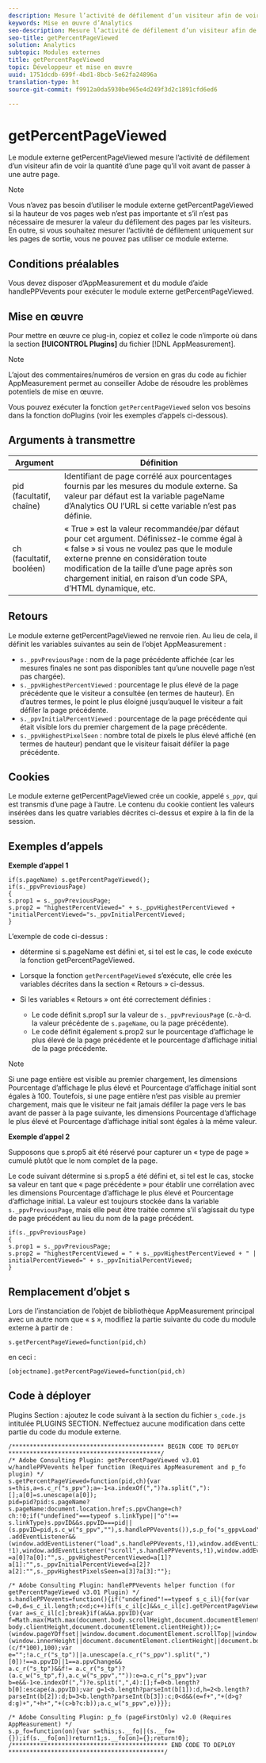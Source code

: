 ```yaml
---
description: Mesure l’activité de défilement d’un visiteur afin de voir la quantité d’une page qu’il voit avant de passer à une autre page. Ce module externe vous permet de déterminer la quantité de contenu que les utilisateurs consultent en moyenne, de sorte que vous puissiez optimiser les longueurs et dispositions de page en fonction de leur comportement.
keywords: Mise en œuvre d’Analytics
seo-description: Mesure l’activité de défilement d’un visiteur afin de voir la quantité d’une page qu’il voit avant de passer à une autre page. Ce module externe vous permet de déterminer la quantité de contenu que les utilisateurs consultent en moyenne, de sorte que vous puissiez optimiser les longueurs et dispositions de page en fonction de leur comportement.
seo-title: getPercentPageViewed
solution: Analytics
subtopic: Modules externes
title: getPercentPageViewed
topic: Développeur et mise en œuvre
uuid: 1751dcdb-699f-4bd1-8bcb-5e62fa24896a
translation-type: ht
source-git-commit: f9912a0da5930be965e4d249f3d2c1891cfd6ed6

---
```



# getPercentPageViewed

Le module externe getPercentPageViewed mesure l’activité de défilement d’un visiteur afin de voir la quantité d’une page qu’il voit avant de passer à une autre page.

>[!NOTE]
>Vous n’avez pas besoin d’utiliser le module externe getPercentPageViewed si la hauteur de vos pages web n’est pas importante et s’il n’est pas nécessaire de mesurer la valeur du défilement des pages par les visiteurs. En outre, si vous souhaitez mesurer l’activité de défilement uniquement sur les pages de sortie, vous ne pouvez pas utiliser ce module externe.

## Conditions préalables

Vous devez disposer d’AppMeasurement et du module d’aide handlePPVevents pour exécuter le module externe getPercentPageViewed.

## Mise en œuvre

Pour mettre en œuvre ce plug-in, copiez et collez le code n’importe où dans la section **[!UICONTROL Plugins]** du fichier [!DNL AppMeasurement].

>[!NOTE]
>L’ajout des commentaires/numéros de version en gras du code au fichier AppMeasurement permet au conseiller Adobe de résoudre les problèmes potentiels de mise en œuvre.

Vous pouvez exécuter la fonction `getPercentPageViewed` selon vos besoins dans la fonction doPlugins (voir les exemples d’appels ci-dessous).

## Arguments à transmettre

| Argument | Définition |
|---|---|
| pid (facultatif, chaîne) | Identifiant de page corrélé aux pourcentages fournis par les mesures du module externe. Sa valeur par défaut est la variable pageName d’Analytics OU l’URL si cette variable n’est pas définie. |
| ch (facultatif, booléen) | « True » est la valeur recommandée/par défaut pour cet argument. Définissez-le comme égal à « false » si vous ne voulez pas que le module externe prenne en considération toute modification de la taille d’une page après son chargement initial, en raison d’un code SPA, d’HTML dynamique, etc. |

## Retours

Le module externe getPercentPageViewed ne renvoie rien. Au lieu de cela, il définit les variables suivantes au sein de l’objet AppMeasurement :

* `s._ppvPreviousPage` : nom de la page précédente affichée (car les mesures finales ne sont pas disponibles tant qu’une nouvelle page n’est pas chargée).
* `s._ppvHighestPercentViewed` : pourcentage le plus élevé de la page précédente que le visiteur a consultée (en termes de hauteur). En d’autres termes, le point le plus éloigné jusqu’auquel le visiteur a fait défiler la page précédente.
* `s._ppvInitialPercentViewed` : pourcentage de la page précédente qui était visible lors du premier chargement de la page précédente.
* `s._ppvHighestPixelSeen` : nombre total de pixels le plus élevé affiché (en termes de hauteur) pendant que le visiteur faisait défiler la page précédente.

## Cookies

Le module externe getPercentPageViewed crée un cookie, appelé `s_ppv`, qui est transmis d’une page à l’autre. Le contenu du cookie contient les valeurs insérées dans les quatre variables décrites ci-dessus et expire à la fin de la session.

## Exemples d’appels

**Exemple d’appel 1**

```
if(s.pageName) s.getPercentPageViewed();
if(s._ppvPreviousPage)
{
s.prop1 = s._ppvPreviousPage;
s.prop2 = "highestPercentViewed=" + s._ppvHighestPercentViewed + "initialPercentViewed="s._ppvInitialPercentViewed;
}  
```

L’exemple de code ci-dessus :
* détermine si s.pageName est défini et, si tel est le cas, le code exécute la fonction getPercentPageViewed.
* Lorsque la fonction `getPercentPageViewed` s’exécute, elle crée les variables décrites dans la section « Retours » ci-dessus.
* Si les variables « Retours » ont été correctement définies :

   * Le code définit s.prop1 sur la valeur de `s._ppvPreviousPag`e (c.-à-d. la valeur précédente de `s.pageName`, ou la page précédente).
   * Le code définit également s.prop2 sur le pourcentage d’affichage le plus élevé de la page précédente et le pourcentage d’affichage initial de la page précédente.

>[!NOTE]
>Si une page entière est visible au premier chargement, les dimensions Pourcentage d’affichage le plus élevé et Pourcentage d’affichage initial sont égales à 100. Toutefois, si une page entière n’est pas visible au premier chargement, mais que le visiteur ne fait jamais défiler la page vers le bas avant de passer à la page suivante, les dimensions Pourcentage d’affichage le plus élevé et Pourcentage d’affichage initial sont égales à la même valeur.

**Exemple d’appel 2**

Supposons que s.prop5 ait été réservé pour capturer un « type de page » cumulé plutôt que le nom complet de la page.

Le code suivant détermine si s.prop5 a été défini et, si tel est le cas, stocke sa valeur en tant que « page précédente » pour établir une corrélation avec les dimensions Pourcentage d’affichage le plus élevé et Pourcentage d’affichage initial. La valeur est toujours stockée dans la variable `s._ppvPreviousPage`, mais elle peut être traitée comme s’il s’agissait du type de page précédent au lieu du nom de la page précédent.

```
if(s._ppvPreviousPage)
{
s.prop1 = s._ppvPreviousPage;
s.prop2 = "highestPercentViewed = " + s._ppvHighestPercentViewed + " | initialPercentViewed=" + s._ppvInitialPercentViewed;
}  
```

## Remplacement d’objet s

Lors de l’instanciation de l’objet de bibliothèque AppMeasurement principal avec un autre nom que « s », modifiez la partie suivante du code du module externe à partir de :

`s.getPercentPageViewed=function(pid,ch)`

en ceci :

`[objectname].getPercentPageViewed=function(pid,ch)`

## Code à déployer

Plugins Section : ajoutez le code suivant à la section du fichier `s_code.js` intitulée PLUGINS SECTION. N’effectuez aucune modification dans cette partie du code du module externe.

```
/******************************************* BEGIN CODE TO DEPLOY *******************************************/ 
/* Adobe Consulting Plugin: getPercentPageViewed v3.01 w/handlePPVevents helper function (Requires AppMeasurement and p_fo plugin) */
s.getPercentPageViewed=function(pid,ch){var s=this,a=s.c_r("s_ppv");a=-1<a.indexOf(",")?a.split(","):[];a[0]=s.unescape(a[0]); 
pid=pid?pid:s.pageName?s.pageName:document.location.href;s.ppvChange=ch?ch:!0;if("undefined"===typeof s.linkType||"o"!==
s.linkType)s.ppvID&&s.ppvID===pid||(s.ppvID=pid,s.c_w("s_ppv",""),s.handlePPVevents()),s.p_fo("s_gppvLoad")&&window
.addEventListener&&(window.addEventListener("load",s.handlePPVevents,!1),window.addEventListener("click",s.handlePPVevents, !1),window.addEventListener("scroll",s.handlePPVevents,!1),window.addEventListener("resize",s.handlePPVevents,!1)),s._ppvPreviousPage
=a[0]?a[0]:"",s._ppvHighestPercentViewed=a[1]?a[1]:"",s._ppvInitialPercentViewed=a[2]?a[2]:"",s._ppvHighestPixelsSeen=a[3]?a[3]:""}; 

/* Adobe Consulting Plugin: handlePPVevents helper function (for getPercentPageViewed v3.01 Plugin) */ 
s.handlePPVevents=function(){if("undefined"!==typeof s_c_il){for(var c=0,d=s_c_il.length;c<d;c++)if(s_c_il[c]&&s_c_il[c].getPercentPageViewed){var a=s_c_il[c];break}if(a&&a.ppvID){var f=Math.max(Math.max(document.body.scrollHeight,document.documentElement.scrollHeight),Math.max(document.body.offsetHeight,document.documentElement.offsetHeight),Math.max(document.
body.clientHeight,document.documentElement.clientHeight));c=(window.pageYOffset||window.document.documentElement.scrollTop||window.document.body.scrollTop)+(window.innerHeight||document.documentElement.clientHeight||document.body.clientHeight);d=Math.min(Math.round
(c/f*100),100);var e="";!a.c_r("s_tp")||a.unescape(a.c_r("s_ppv").split(",")[0])!==a.ppvID||1==a.ppvChange&&
a.c_r("s_tp")&&f!= a.c_r("s_tp")?(a.c_w("s_tp",f),a.c_w("s_ppv","")):e=a.c_r("s_ppv");var b=e&&-1<e.indexOf(",")?e.split(",",4):[];f=0<b.length?b[0]:escape(a.ppvID);var g=1<b.length?parseInt(b[1]):d,h=2<b.length?parseInt(b[2]):d;b=3<b.length?parseInt(b[3]):c;0<d&&(e=f+","+(d>g?d:g)+","+h+","+(c>b?c:b));a.c_w("s_ppv",e)}}}; 

/* Adobe Consulting Plugin: p_fo (pageFirstOnly) v2.0 (Requires AppMeasurement) */ 
s.p_fo=function(on){var s=this;s.__fo||(s.__fo={});if(s.__fo[on])return!1;s.__fo[on]={};return!0}; 
/******************************************** END CODE TO DEPLOY ********************************************/
```
